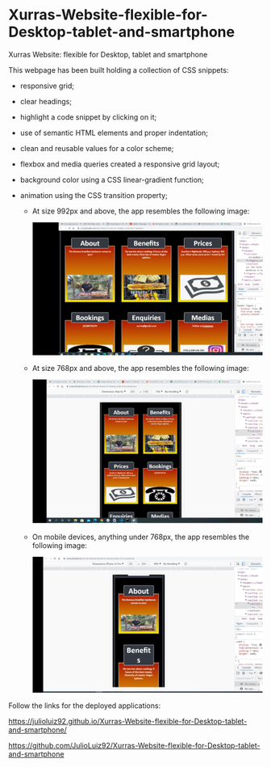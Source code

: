 # Xurras-Website-flexible-for-Desktop-tablet-and-smartphone
Xurras Website: flexible for Desktop, tablet and smartphone

This webpage has been built holding a collection of CSS snippets:

- responsive grid;

- clear headings;

- highlight a code snippet by clicking on it;

- use of semantic HTML elements and proper indentation;

- clean and reusable values for a color scheme;

- flexbox and media queries created a responsive grid layout;

- background color using a CSS linear-gradient function;

- animation using the CSS transition property;



  * At size 992px and above, the app resembles the following image:

    ![On a desktop, the application displays three CSS code snippets per row.](./images/Screenshot-1.jpg)

  * At size 768px and above, the app resembles the following image:

    ![On a tablet, the application displays two CSS code snippets per row.](./images/Screenshot-2.jpg)

  * On mobile devices, anything under 768px, the app resembles the following image:

    ![On a mobile device, the application displays one CSS code snippet per row.](./images/Screenshot-3.jpg)





Follow the links for the deployed applications:

https://julioluiz92.github.io/Xurras-Website-flexible-for-Desktop-tablet-and-smartphone/

https://github.com/JulioLuiz92/Xurras-Website-flexible-for-Desktop-tablet-and-smartphone